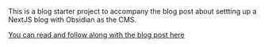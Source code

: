 This is a blog starter project to accompany the blog post about settting up a NextJS blog with Obsidian as the CMS.

[You can read and follow along with the blog post here](https://www.neilmathew.co/posts/nextjs-blog-with-obsidian-as-cms)